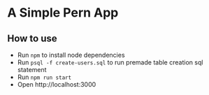 # A Simple Pern App

## How to use

- Run `npm` to install node dependencies
- Run `psql -f create-users.sql` to run premade table creation sql statement
- Run `npm run start`
- Open http://localhost:3000

